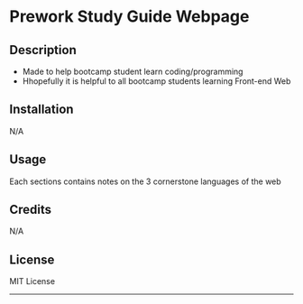 # Prework Study Guide Webpage

## Description

- Made to help bootcamp student learn coding/programming
- Hhopefully it is helpful to all bootcamp students learning Front-end Web


## Installation

N/A

## Usage

Each sections contains notes on the 3 cornerstone languages of the web


## Credits

N/A

## License

MIT License

---


